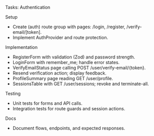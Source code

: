 Tasks: Authentication

Setup
- Create (auth) route group with pages: /login, /register, /verify-email/[token].
- Implement AuthProvider and route protection.

Implementation
- RegisterForm with validation (Zod) and password strength.
- LoginForm with remember_me; handle error states.
- VerifyEmailStatus page calling POST /user/verify-email/{token}.
- Resend verification action; display feedback.
- ProfileSummary page reading GET /user/profile.
- SessionsTable with GET /user/sessions; revoke and terminate-all.

Testing
- Unit tests for forms and API calls.
- Integration tests for route guards and session actions.

Docs
- Document flows, endpoints, and expected responses.